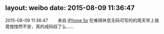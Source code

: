 layout: weibo
date: 2015-08-09 11:36:47
---
<meta name="referrer" content="no-referrer" />

2015-08-09 11:36:47  &nbsp;&nbsp;&nbsp;&nbsp;&nbsp;&nbsp; 来自 <a href="sinaweibo://customweibosource" rel="nofollow">iPhone 5s</a>
在难得休息无码可写的的周天早上我竟惶惶然不安，真的成码奴了么…… ​​​
